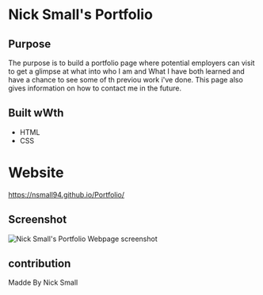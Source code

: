 # Nick Small's Portfolio

## Purpose
The purpose is to build a portfolio page where potential employers can visit to get a glimpse at what into who I am and What I have both learned and have a chance to see some of th previou work i've done. This page also gives information on how to contact me in the future.

## Built wWth
* HTML
* CSS

# Website
https://nsmall94.github.io/Portfolio/

## Screenshot
![Nick Small's Portfolio Webpage screenshot](assets/images/screenshot.png)

## contribution
Madde By Nick Small
